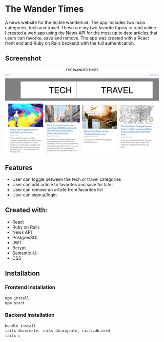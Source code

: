 # The Wander Times
A news website for the techie wanderlust. The app includes two main categories, tech and travel. These are my
two favorite topics to read online. I created a web app using the News API for the most up to date articles that users can favorite, save and remove. The app was created with a React front end and Ruby on Rails backend with the full authentication.

## Screenshot 
![Landing](https://raw.githubusercontent.com/sunnytano/wander_times/master/wander_times_frontend/public/WanderTimes.png)

## Features

* User can toggle between the tech or travel categories
* User can add article to favorites and save for later
* User can remove an article from favorites list
* User can signup/login 

## Created with: 

* React
* Ruby on Rails 
* News API
* PostgresSQL
* JWT
* Bcrypt
* Semantic-UI
* CSS

## Installation

### Frontend Installation
```
npm install
npm start
```
### Backend Installation
```
bundle install
rails db:create, rails db:migrate, rails:db:seed
rails s
```


